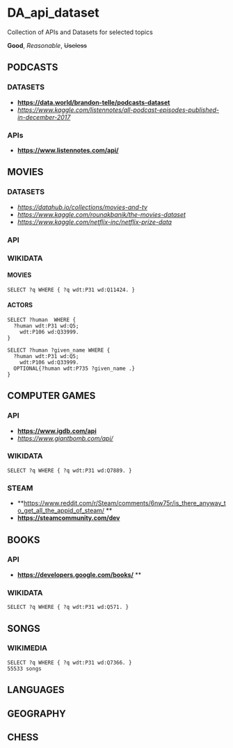 # DA_api_dataset
Collection of APIs and Datasets for selected topics

**Good**, _Reasonable_, ~~Useless~~ 


## PODCASTS

### DATASETS


* **https://data.world/brandon-telle/podcasts-dataset**
* _https://www.kaggle.com/listennotes/all-podcast-episodes-published-in-december-2017_

### APIs

* **https://www.listennotes.com/api/**

## MOVIES



### DATASETS

* _https://datahub.io/collections/movies-and-tv_
* _https://www.kaggle.com/rounakbanik/the-movies-dataset_
* _https://www.kaggle.com/netflix-inc/netflix-prize-data_

### API


### WIKIDATA

#### MOVIES

```
SELECT ?q WHERE { ?q wdt:P31 wd:Q11424. }
```

#### ACTORS

```
SELECT ?human  WHERE {
  ?human wdt:P31 wd:Q5;
    wdt:P106 wd:Q33999.
}
```

```
SELECT ?human ?given_name WHERE {
  ?human wdt:P31 wd:Q5;
    wdt:P106 wd:Q33999.
  OPTIONAL{?human wdt:P735 ?given_name .}    
}
```

## COMPUTER GAMES

### API

* **https://www.igdb.com/api**
* _https://www.giantbomb.com/api/_

### WIKIDATA

```
SELECT ?q WHERE { ?q wdt:P31 wd:Q7889. }
```

### STEAM

* **https://www.reddit.com/r/Steam/comments/6nw75r/is_there_anyway_to_get_all_the_appid_of_steam/ **
* **https://steamcommunity.com/dev**


## BOOKS

### API

* **https://developers.google.com/books/**
**
### WIKIDATA

```
SELECT ?q WHERE { ?q wdt:P31 wd:Q571. }
```

## SONGS

### WIKIMEDIA


```
SELECT ?q WHERE { ?q wdt:P31 wd:Q7366. }
55533 songs
```


## LANGUAGES

## GEOGRAPHY


## CHESS
